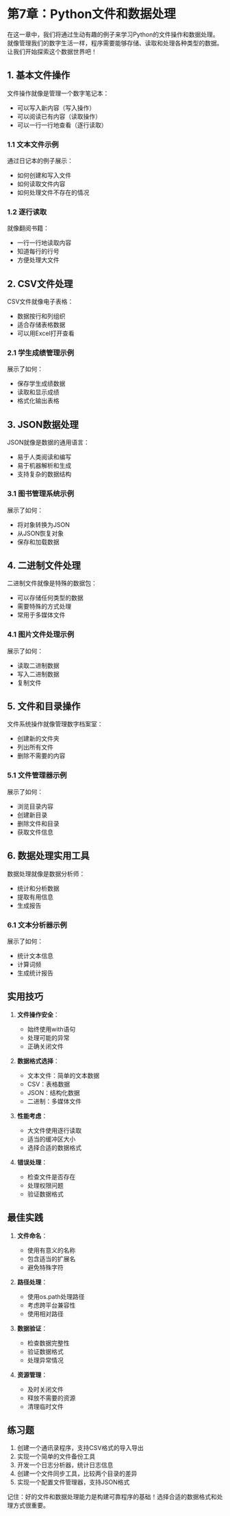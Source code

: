 # 第7章：Python文件和数据处理

在这一章中，我们将通过生动有趣的例子来学习Python的文件操作和数据处理。就像管理我们的数字生活一样，程序需要能够存储、读取和处理各种类型的数据。让我们开始探索这个数据世界吧！

## 1. 基本文件操作

文件操作就像是管理一个数字笔记本：
- 可以写入新内容（写入操作）
- 可以阅读已有内容（读取操作）
- 可以一行一行地查看（逐行读取）

### 1.1 文本文件示例
通过日记本的例子展示：
- 如何创建和写入文件
- 如何读取文件内容
- 如何处理文件不存在的情况

### 1.2 逐行读取
就像翻阅书籍：
- 一行一行地读取内容
- 知道每行的行号
- 方便处理大文件

## 2. CSV文件处理

CSV文件就像电子表格：
- 数据按行和列组织
- 适合存储表格数据
- 可以用Excel打开查看

### 2.1 学生成绩管理示例
展示了如何：
- 保存学生成绩数据
- 读取和显示成绩
- 格式化输出表格

## 3. JSON数据处理

JSON就像是数据的通用语言：
- 易于人类阅读和编写
- 易于机器解析和生成
- 支持复杂的数据结构

### 3.1 图书管理系统示例
展示了如何：
- 将对象转换为JSON
- 从JSON恢复对象
- 保存和加载数据

## 4. 二进制文件处理

二进制文件就像是特殊的数据包：
- 可以存储任何类型的数据
- 需要特殊的方式处理
- 常用于多媒体文件

### 4.1 图片文件处理示例
展示了如何：
- 读取二进制数据
- 写入二进制数据
- 复制文件

## 5. 文件和目录操作

文件系统操作就像管理数字档案室：
- 创建新的文件夹
- 列出所有文件
- 删除不需要的内容

### 5.1 文件管理器示例
展示了如何：
- 浏览目录内容
- 创建新目录
- 删除文件和目录
- 获取文件信息

## 6. 数据处理实用工具

数据处理就像是数据分析师：
- 统计和分析数据
- 提取有用信息
- 生成报告

### 6.1 文本分析器示例
展示了如何：
- 统计文本信息
- 计算词频
- 生成统计报告

## 实用技巧

1. **文件操作安全**：
   - 始终使用with语句
   - 处理可能的异常
   - 正确关闭文件

2. **数据格式选择**：
   - 文本文件：简单的文本数据
   - CSV：表格数据
   - JSON：结构化数据
   - 二进制：多媒体文件

3. **性能考虑**：
   - 大文件使用逐行读取
   - 适当的缓冲区大小
   - 选择合适的数据格式

4. **错误处理**：
   - 检查文件是否存在
   - 处理权限问题
   - 验证数据格式

## 最佳实践

1. **文件命名**：
   - 使用有意义的名称
   - 包含适当的扩展名
   - 避免特殊字符

2. **路径处理**：
   - 使用os.path处理路径
   - 考虑跨平台兼容性
   - 使用相对路径

3. **数据验证**：
   - 检查数据完整性
   - 验证数据格式
   - 处理异常情况

4. **资源管理**：
   - 及时关闭文件
   - 释放不需要的资源
   - 清理临时文件

## 练习题

1. 创建一个通讯录程序，支持CSV格式的导入导出
2. 实现一个简单的文件备份工具
3. 开发一个日志分析器，统计日志信息
4. 创建一个文件同步工具，比较两个目录的差异
5. 实现一个配置文件管理器，支持JSON格式

记住：好的文件和数据处理能力是构建可靠程序的基础！选择合适的数据格式和处理方式很重要。 